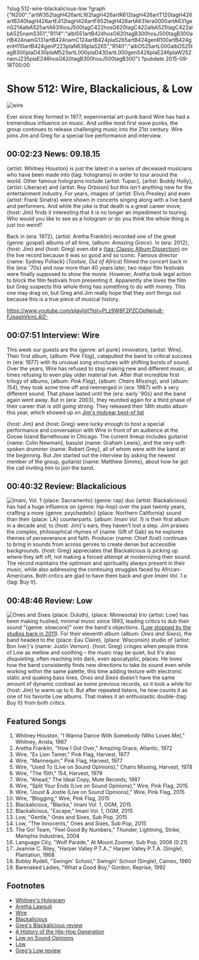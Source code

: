 ?slug 512-wire-blackalicious-low
?graph {"N200":"artW352tagH426artL162tagH426artR612tagH426artT120tagH426artB340tagH426artE412tagH426artF652tagH426artA631era0000artA631genG214albA525artA631hosJ500tagC422hosG620tagC422albA525tagC422albA525namS351","R114":"albI551artB424hosG620tagB300hosJ500tagB300artB424namG131artB424namC124artB424plaS265artB424genR100artB424genH110artB424genP223plaN636plaS265","R140":"albO525artL000albO525tagB300plaD430plaM523artL000plaD430artL000genS426plaE246plaW252namJ235plaE246hosG620tagB300hosJ500tagB300"}
?pubdate 2015-09-18T00:00

# Show 512: Wire, Blackalicious, & Low
![wire](//static.soundopinions.org/images/2015/wire_web.jpg)

Ever since they formed in 1977, experimental art-punk band Wire has had a tremendous influence on music. And unlike most first wave punks, the group continues to release challenging music into the 21st century. Wire joins Jim and Greg for a special live performance and interview.


## 00:02:23 News: 09.18.15

{artist: Whitney Houston} is just the latest in a series of deceased musicians who have been made into {tag: holograms} in order to tour around the world. Other famous holograms include {artist: Tupac}, {artist: Buddy Holly}, {artist: Liberace} and {artist: Roy Orbison} but this isn't anything new for the entertainment industry. For years, images of {artist: Elvis Presley} and even {artist: Frank Sinatra} were shown in concerts singing along with a live band and performers. And while the joke is that death is a great career move, {host: Jim} finds it interesting that it is no longer an impediment to touring. Who would you like to see as a hologram or do you think the whole thing is just too weird?


Back in {era: 1972}, {artist: Aretha Franklin} recorded one of the great {genre: gospel} albums of all time, {album: *Amazing Grace*}. In {era: 2012}, {host: Jim} and {host: Greg} even did a [{tag: Classic Album Dissection}](http://soundopinions.org/show/332/#amazinggrace) on the live record because it was so good and so iconic. Famous director {name: Sydney Pollack} (*Tootsie*, *Out of Africa*) filmed the concert back in the {era: '70s} and now more than 40 years later, two major film festivals were finally supposed to show the movie. However, Aretha took legal action to block the film festivals from presenting it. Apparently she loves the film but Greg suspects this whole thing has something to do with money. This one may drag on, but Greg and Jim really hope that they sort things out because this is a true piece of musical history.

https://www.youtube.com/playlist?list=PLz9W8F2PZCOpNejiu8-FJqashVkmL4IZ-

## 00:07:51 Interview: Wire

This week our guests are the {genre: art punk} innovators, {artist: Wire}. Their first album, {album: *Pink Flag*}, catapulted the band to critical success in {era: 1977} with its unusual song structures with shifting bursts of sound. Over the years, Wire has refused to stop making new and different music, at times refusing to even play older material live. After that incredible first trilogy of albums, {album: *Pink Flag*}, {album: *Chairs Missing*}, and {album: *154*}, they took some time off and reemerged in {era: 1987} with a very different sound. That phase lasted until the {era: early '90s} and the band again went away. But in {era: 2003}, they reunited again for a third phase of their career that is still going strong. They released their 14th studio album this year, which showed up on [Jim's midyear best-of list](http://soundopinions.org/show/498/#wire)

{host: Jim} and {host: Greg} were lucky enough to host a special performance and conversation with Wire in front of an audience at the Goose Island Barrelhouse in Chicago. The current lineup includes guitarist {name: Colin Newman}, bassist {name: Graham Lewis}, and the very soft-spoken drummer {name: Robert Grey}, all of whom were with the band at the beginning. But Jim started out the interview by asking the newest member of the group, guitarist {name: Matthew Simms}, about how he got the call inviting him to join the band.



## 00:40:32 Review: Blackalicious
![Imani, Vol. 1](http://is4.mzstatic.com/image/thumb/Music5/v4/ec/5f/8e/ec5f8eba-eba5-26b9-1884-68a0d5e19d69/889326326625_Cover.jpg/600x600bb-85.jpg "68050/1026250858")
{place: Sacramento} {genre: rap} duo {artist: Blackalicious} has had a huge influence on {genre: hip-hop} over the past twenty years, crafting a more {genre: psychedelic} {place: Northern California} sound than their {place: LA} counterparts. {album: *Imani Vol. 1*} is their first album in a decade and, to {host: Jim}'s ears, they haven't lost a step. Jim praises the complex, philosophical rhymes of {name: Gift of Gab} as he explores themes of perseverance and faith. Producer {name: Chief Xcel} continues to bring in sounds from across genres to create dense but accessible backgrounds. {host: Greg} appreciates that Blackalicious is picking up where they left off, not making a forced attempt at modernizing their sound. The record maintains the optimism and spirituality always present in their music, while also addressing the continuing struggles faced by African-Americans. Both critics are glad to have them back and give *Imani Vol. 1* a {tag: Buy It}.

## 00:48:46 Review: Low
![Ones and Sixes](http://is1.mzstatic.com/image/thumb/Music7/v4/86/56/1d/86561d47-de9f-4943-c583-4b40919ba9bf/LOW_OnesSixes_2400_300dpi.jpg/600x600bb-85.jpg "4055318/1000816149")
{place: Duluth}, {place: Minnesota} trio {artist: Low} has been making hushed, minimal music since 1993, leading critics to dub their sound "{genre: slowcore}" over the band's objections. ([Low stopped by the studios back in 2011](http://soundopinions.org/show/286/)). For their eleventh album {album: *Ones and Sixes*}, the band  headed to the {place: Eau Claire}, {place: Wisconsin} studio of {artist: Bon Iver}'s {name: Justin Vernon}. {host: Greg} cringes when people think of Low as mellow and soothing – the music may be quiet, but it's also  *disquieting*, often reaching into dark, even apocalyptic, places. He loves how the band consistently finds new directions to take its sound even while working within the same palette, this time adding texture with electronic static and quaking bass lines. *Ones and Sixes* doesn't have the same amount of dynamic contrast as some previous records, so it took a while for {host: Jim} to warm up to it. But after repeated listens, he now counts it as one of his favorite Low albums. That makes it an enthusiastic double-{tag: Buy It} from both critics.


## Featured Songs
1. Whitney Houston, "I Wanna Dance With Somebody (Who Loves Me)," Whitney, Arista, 1987 
1. Aretha Franklin, "How I Got Over," Amazing Grace, Atlantic, 1972 
1. Wire, "Ex Lion Tamer," Pink Flag, Harvest, 1977 
1. Wire, "Mannequin," Pink Flag, Harvest, 1977 
1. Wire, "Used To (Live on Sound Opinions)," Chairs Missing, Harvest, 1978 
1. Wire, "The 15th," 154, Harvest, 1979
1. Wire, "Ahead," The Ideal Copy, Mute Records, 1987 
1. Wire, "Split Your Ends (Live on Sound Opinions)," Wire, Pink Flag, 2015 
1. Wire, "Joust & Jostle (Live on Sound Opinions)," Wire, Pink Flag, 2015 
1. Wire, "Blogging," Wire, Pink Flag, 2015 
1. Blackalicious, "Blacka," Imani Vol. 1, OGM, 2015 
1. Blackalicious, "Escape," Imani Vol. 1, OGM, 2015 
1. Low, "Gentle," Ones and Sixes, Sub Pop, 2015 
1. Low, "The Innocents," Ones and Sixes, Sub Pop, 2015 
1. The Go! Team, "Feel Good By Numbers," Thunder, Lightning, Strike, Memphis Industries, 2004 
1. Language City, "Wolf Parade," At Mount Zoomer, Sub Pop, 2008 (0:21)
1. Jeannie C. Riley, "Harper Valley P.T.A.," Harper Valley P.T.A. (Single), Plantation, 1968
1. Bobby Rydell, "Swingin' School," Swingin' School (Single), Cameo, 1960
1. Barenaked Ladies, "What a Good Boy," Gordon, Reprise, 1992


## Footnotes
- [Whitney's Hologram](http://www.usatoday.com/story/life/music/2015/09/15/whitney-houston-hologram-perform-2016/72310440/)
- [Aretha Lawsuit](http://www.huffingtonpost.com/entry/aretha-franklin-lawsuit-producer-agrees-not-to-screen-amazing-grace_55f9a3bee4b0e333e54c2e01)
- [Wire](http://www.pinkflag.com/)
- [Blackalicious](http://blackalicious.com/)
- [Greg's Blackalicious review](http://www.chicagotribune.com/entertainment/music/kot/sc-blackalicious-review-20150911-column.html)
- [A History of the Hip-Hop Generation](/show/15)
- [Low on Sound Opinions](/show/286/)
- [Low](http://www.chairkickers.com/)
- [Greg's Low review](http://www.chicagotribune.com/entertainment/music/ct-low-album-review-20150908-column.html)
